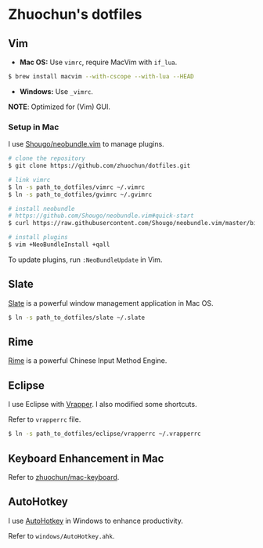 # Zhuochun's dotfiles

## Vim

- **Mac OS:** Use `vimrc`, require MacVim with `if_lua`.

``` bash
$ brew install macvim --with-cscope --with-lua --HEAD
```

- **Windows:** Use `_vimrc`.

**NOTE**: Optimized for (Vim) GUI.

### Setup in Mac

I use [Shougo/neobundle.vim](https://github.com/Shougo/neobundle.vim) to manage plugins.

``` bash
# clone the repository
$ git clone https://github.com/zhuochun/dotfiles.git

# link vimrc
$ ln -s path_to_dotfiles/vimrc ~/.vimrc
$ ln -s path_to_dotfiles/gvimrc ~/.gvimrc

# install neobundle
# https://github.com/Shougo/neobundle.vim#quick-start
$ curl https://raw.githubusercontent.com/Shougo/neobundle.vim/master/bin/install.sh | sh

# install plugins
$ vim +NeoBundleInstall +qall
```

To update plugins, run `:NeoBundleUpdate` in Vim.

## Slate

[Slate](https://github.com/jigish/slate) is a powerful window management application in Mac OS.

``` bash
$ ln -s path_to_dotfiles/slate ~/.slate
```

## Rime

[Rime](https://code.google.com/p/rimeime/) is a powerful Chinese Input Method Engine.

## Eclipse

I use Eclipse with [Vrapper](http://vrapper.sourceforge.net/). I also modified some shortcuts.

Refer to `vrapperrc` file.

``` bash
$ ln -s path_to_dotfiles/eclipse/vrapperrc ~/.vrapperrc
```

## Keyboard Enhancement in Mac

Refer to [zhuochun/mac-keyboard](https://github.com/zhuochun/mac-keyboard).

## AutoHotkey

I use [AutoHotkey](http://ahkscript.org/) in Windows to enhance productivity.

Refer to `windows/AutoHotkey.ahk`.
